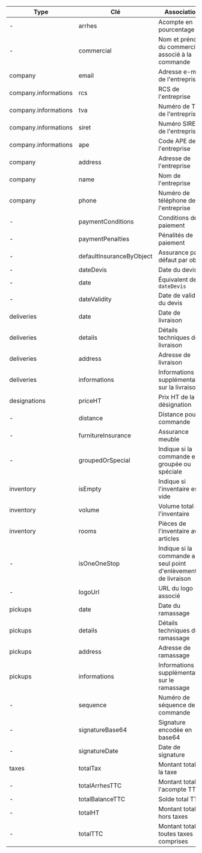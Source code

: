 

| **Type** | **Clé** | **Association** | **Clé exemple** |
| -------- | ------- | --------------- | --------------- |
| - | arrhes | Acompte en pourcentage | \`${arrhes}\` |
| - | commercial | Nom et prénom du commercial associé à la commande | \`${commercial}\` |
| company | email | Adresse e-mail de l'entreprise | \`${company.email}\` |
| company.informations | rcs | RCS de l'entreprise | \`${company.informations.rcs}\` |
| company.informations | tva | Numéro de TVA de l'entreprise | \`${company.informations.tva}\` |
| company.informations | siret | Numéro SIRET de l'entreprise | \`${company.informations.siret}\` |
| company.informations | ape | Code APE de l'entreprise | \`${company.informations.ape}\` |
| company | address | Adresse de l'entreprise | \`${company.address}\` |
| company | name | Nom de l'entreprise | \`${company.name}\` |
| company | phone | Numéro de téléphone de l'entreprise | \`${company.phone}\` |
| - | paymentConditions | Conditions de paiement | \`${paymentConditions}\` |
| - | paymentPenalties | Pénalités de paiement | \`${paymentPenalties}\` |
| - | defaultInsuranceByObject | Assurance par défaut par objet | \`${defaultInsuranceByObject}\` |
| - | dateDevis | Date du devis | \`${dateDevis}\` |
| - | date | Équivalent de `dateDevis` | \`${date}\` |
| - | dateValidity | Date de validité du devis | \`${dateValidity}\` |
| deliveries | date | Date de livraison | \`${deliveries.date}\` |
| deliveries | details | Détails techniques de la livraison | \`${deliveries.details}\` |
| deliveries | address | Adresse de livraison | \`${deliveries.address}\` |
| deliveries | informations | Informations supplémentaires sur la livraison | \`${deliveries.informations}\` |
| designations | priceHT | Prix HT de la désignation | \`${designations.priceHT}\` |
| - | distance | Distance pour la commande | \`${distance}\` |
| - | furnitureInsurance | Assurance meuble | \`${furnitureInsurance}\` |
| - | groupedOrSpecial | Indique si la commande est groupée ou spéciale | \`${groupedOrSpecial}\` |
| inventory | isEmpty | Indique si l'inventaire est vide | \`${inventory.isEmpty}\` |
| inventory | volume | Volume total de l'inventaire | \`${inventory.volume}\` |
| inventory | rooms | Pièces de l'inventaire avec articles | \`${inventory.rooms}\` |
| - | isOneOneStop | Indique si la commande a un seul point d'enlèvement et de livraison | \`${isOneOneStop}\` |
| - | logoUrl | URL du logo associé | \`${logoUrl}\` |
| pickups | date | Date du ramassage | \`${pickups.date}\` |
| pickups | details | Détails techniques du ramassage | \`${pickups.details}\` |
| pickups | address | Adresse de ramassage | \`${pickups.address}\` |
| pickups | informations | Informations supplémentaires sur le ramassage | \`${pickups.informations}\` |
| - | sequence | Numéro de séquence de la commande | \`${sequence}\` |
| - | signatureBase64 | Signature encodée en base64 | \`${signatureBase64}\` |
| - | signatureDate | Date de signature | \`${signatureDate}\` |
| taxes | totalTax | Montant total de la taxe | \`${taxes.totalTax}\` |
| - | totalArrhesTTC | Montant total de l'acompte TTC | \`${totalArrhesTTC}\` |
| - | totalBalanceTTC | Solde total TTC | \`${totalBalanceTTC}\` |
| - | totalHT | Montant total hors taxes | \`${totalHT}\` |
| - | totalTTC | Montant total toutes taxes comprises | \`${totalTTC}\` |
